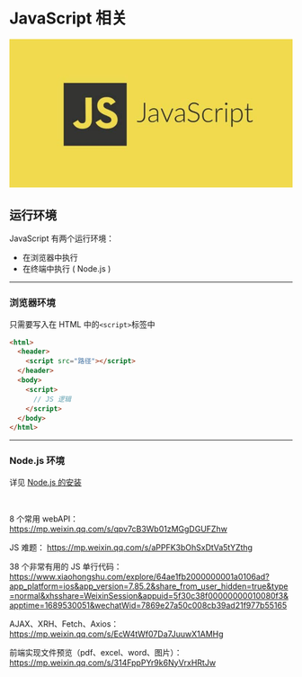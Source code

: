 # JavaScript 相关

![](/images/javascript.webp)

## 运行环境

JavaScript 有两个运行环境：

- 在浏览器中执行
- 在终端中执行 ( Node.js )

---

### 浏览器环境

只需要写入在 HTML 中的`<script>`标签中

```html
<html>
  <header>
    <script src="路径"></script>
  </header>
  <body>
    <script>
      // JS 逻辑
    </script>
  </body>
</html>
```

---

### Node.js 环境

详见 [Node.js 的安装](../../web-back-end/node-js/index.md#安装)

<br/>

8 个常用 webAPI：
https://mp.weixin.qq.com/s/qpv7cB3Wb01zMGgDGUFZhw

JS 难题：
https://mp.weixin.qq.com/s/aPPFK3bOhSxDtVa5tYZthg

38 个非常有用的 JS 单行代码：
https://www.xiaohongshu.com/explore/64ae1fb2000000001a0106ad?app_platform=ios&app_version=7.85.2&share_from_user_hidden=true&type=normal&xhsshare=WeixinSession&appuid=5f30c38f00000000010080f3&apptime=1689530051&wechatWid=7869e27a50c008cb39ad21f977b55165

AJAX、XRH、Fetch、Axios：https://mp.weixin.qq.com/s/EcW4tWf07Da7JuuwX1AMHg

前端实现文件预览（pdf、excel、word、图片）：https://mp.weixin.qq.com/s/314FppPYr9k6NyVrxHRtJw
